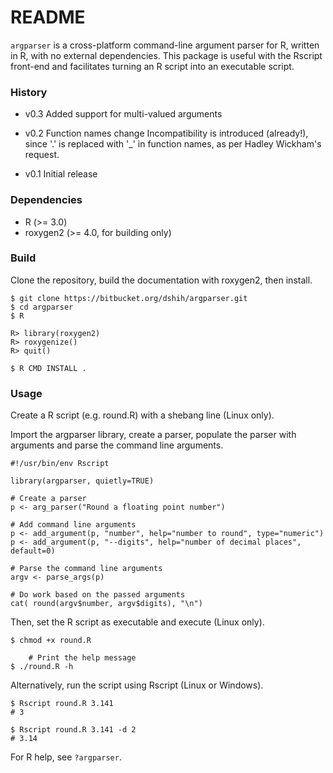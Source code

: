 # README #

`argparser` is a cross-platform command-line argument parser for R, written in R,
with no external dependencies. This package is useful with the Rscript
front-end and facilitates turning an R script into an executable script.

### History ###

* v0.3 Added support for multi-valued arguments

* v0.2 Function names change
       Incompatibility is introduced (already!), since '.' is replaced with '_' 
       in function names, as per Hadley Wickham's request.

* v0.1 Initial release


### Dependencies ###

* R (>= 3.0)
* roxygen2 (>= 4.0, for building only)

### Build ###

Clone the repository, build the documentation with roxygen2, then install.

    $ git clone https://bitbucket.org/dshih/argparser.git
    $ cd argparser
    $ R

    R> library(roxygen2)
    R> roxygenize()
    R> quit()

    $ R CMD INSTALL .

### Usage ###

Create a R script (e.g. round.R) with a shebang line (Linux only).

Import the argparser library, create a parser, populate the parser with arguments
and parse the command line arguments.


    #!/usr/bin/env Rscript

    library(argparser, quietly=TRUE)
    
    # Create a parser
    p <- arg_parser("Round a floating point number")
    
    # Add command line arguments
    p <- add_argument(p, "number", help="number to round", type="numeric")
    p <- add_argument(p, "--digits", help="number of decimal places", default=0)
    
    # Parse the command line arguments
    argv <- parse_args(p)
    
    # Do work based on the passed arguments
    cat( round(argv$number, argv$digits), "\n")

Then, set the R script as executable and execute (Linux only).

    $ chmod +x round.R
    
		# Print the help message
    $ ./round.R -h

Alternatively, run the script using Rscript (Linux or Windows).

    $ Rscript round.R 3.141
    # 3
    
    $ Rscript round.R 3.141 -d 2
    # 3.14

For R help, see `?argparser`.
